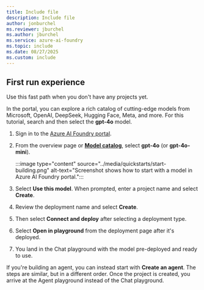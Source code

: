 ```yaml
---
title: Include file
description: Include file
author: jonburchel
ms.reviewer: jburchel
ms.author: jburchel
ms.service: azure-ai-foundry
ms.topic: include
ms.date: 08/27/2025
ms.custom: include
---
```

## First run experience

Use this fast path when you don't have any projects yet.

In the portal, you can explore a rich catalog of cutting-edge models from Microsoft, OpenAI, DeepSeek, Hugging Face, Meta, and more. For this tutorial, search and then select the **gpt-4o** model.

1. Sign in to the [Azure AI Foundry portal](https://ai.azure.com/?cid=learnDocs).
1.  From the overview page or **[Model catalog](https://ai.azure.com/explore/models)**, select **gpt-4o** (or **gpt-4o-mini**).

    :::image type="content" source="../media/quickstarts/start-building.png" alt-text="Screenshot shows how to start with a model in Azure AI Foundry portal.":::

1. Select **Use this model**. When prompted, enter a project name and select **Create**.
1. Review the deployment name and select **Create**.
1. Then select **Connect and deploy** after selecting a deployment type.
1. Select **Open in playground** from the deployment page after it's deployed.
1. You land in the Chat playground with the model pre-deployed and ready to use.

If you're building an agent, you can instead start with **Create an agent**. The steps are similar, but in a different order.  Once the project is created, you arrive at the Agent playground instead of the Chat playground.
